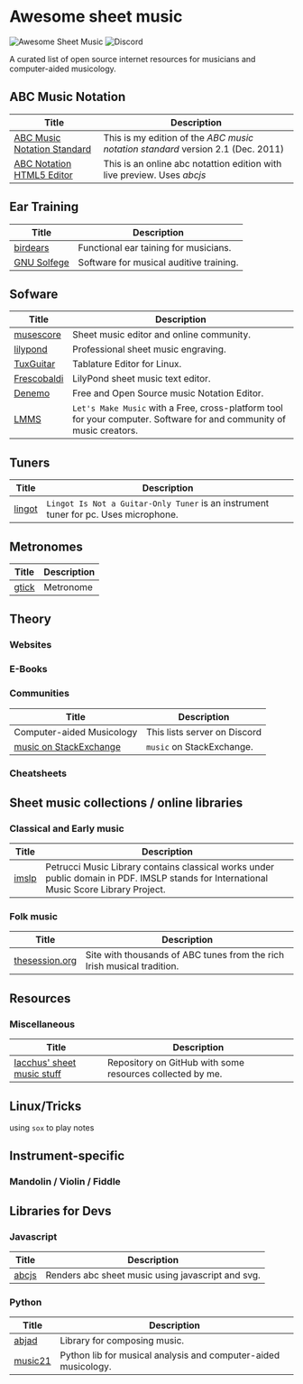 # Awesome sheet music

![Awesome Sheet Music](https://img.shields.io/badge/awesome-sheet%20music-blue.svg?style=flat-square&logoWidth=14;&logo=data%3Aimage%2Fpng%3Bbase64%2CiVBORw0KGgoAAAANSUhEUgAAAA4AAAAOCAYAAAAfSC3RAAAABmJLR0QA%2FwD%2FAP%2BgvaeTAAAACXBIWXMAAD2EAAA9hAHVrK90AAAAB3RJTUUH4QYUFCATS%2BI5PwAAAsFJREFUKM8FwctuE1cABuB%2Fzsx4PE5sY9eNSSiXhNDITRshaJFA3NSy7AMgseUVeAiEEBIrxIINEgKxKt1VrVRFiEBIRIDYCBwnHpLYY8fjy4znds6cc%2Fg%2B5eFf8oroeL5bfVY6s9S%2BU5rO%2Fkw9B9anupAQRNMJrEaXvquy5yvNsR5Q%2FzgkVO2wyfWZ%2FMDgV9wnRyvnCwokjOwkjv%2FSJeOehVa9BtNMp2hUv7HTiZd3oqDCFBKSkhbqB%2B7jO%2FPnLhdSKUDXJfwPz4HWS6SHdZSSDiYGTRybzuJSJXPGICRShcI1v7VSOFo5cZ4QBUKVOHj9Aj9e%2Bx0SDPTrF0zkdBAe4%2F9HNfxwdn4y%2F37UQJTkSDJeu1wuT4O5NjhNgDCAoCEgJaQEwASIboCkIA0zJedyRM2kVE8LI%2F%2F7lJnByLbAYw4aMrCRg3YrhOHZ0EQCxwXet2OxubwdLM7nDn9a7fdIOpVMec4%2B%2FNEIUegjGAwx2KyhtvxKPL39AuNhH3cfvOEZFUqj42ZiRnUvDE5pppkfdptVZPJlEB7C6QU4%2FecCLuZ0slQpQmcRpkSizB3SyMoBFY4XSQHEWtfuiu9mZrFfW0fgRkAYwf7vH2SPnYT%2F0UK352LpZJaUOUfMGQyiIJHCIKWp%2BfXP628hVRPjgMsdy5WUq%2Bh%2F%2FIwhCzA5N4XqXoiGHSGUktSswA84VUm5sLDhJypa1h6a27vD%2FSF1BpQjzhtoHzAMVhs4ElNselJyLoXts5wKBWTx12vWuD9ub32x3V4n2qp2pd2o2%2Fi6N8Ts0gzKVysozubwapDwBILYAc1O6JrUth2h9208iDxcWGuGvDRT%2FKn420X0Nl4i3upjdWUX%2F1o0iIEMAaSuEiWfViPNY4wUFv5Yk064YfrLi463Ky%2FdvHXC713H3%2Ffv8Q9%2B2xoJVoyJmpaqonhcIPCY%2BQ09IZcIE6PySAAAAABJRU5ErkJggg%3D%3D) 
![Discord](https://img.shields.io/discord/322889507294806028.svg?style=flat-square&label=chat%20on%20discord)


A curated list of open source internet resources for musicians and computer-aided musicology.

## ABC Music Notation

| Title | Description |
| --- | --- |
| [ABC Music Notation Standard](https://iacchus.github.io/abc-music-notation-standard/) | This is my edition of the *ABC music notation standard* version 2.1 (Dec. 2011) |
| [ABC Notation HTML5 Editor](https://iacchus.github.io/musiceditor/) | This is an online abc notattion edition with live preview. Uses *abcjs* |

## Ear Training

| Title | Description |
| --- | --- |
| [birdears](https://github.com/iacchus/birdears) | Functional ear taining for musicians. |
| [GNU Solfege](https://www.gnu.org/software/solfege/solfege.html) | Software for musical auditive training. |

## Sofware

| Title | Description |
| --- | --- |
| [musescore](https://musescore.com/) | Sheet music editor and online community. |
| [lilypond](http://lilypond.org/) | Professional sheet music engraving. |
| [TuxGuitar](https://sourceforge.net/projects/tuxguitar/) | Tablature Editor for Linux. |
| [Frescobaldi](http://frescobaldi.org/) | LilyPond sheet music text editor. |
| [Denemo](http://www.denemo.org/) | Free and Open Source music Notation Editor. |
| [LMMS](https://lmms.io/) | `Let's Make Music` with a Free, cross-platform tool for your computer. Software for and community of music creators.  |

## Tuners

| Title | Description |
| --- | --- |
| [lingot](https://savannah.nongnu.org/projects/lingot) | `Lingot Is Not a Guitar-Only Tuner` is an instrument tuner for pc. Uses microphone. |

## Metronomes

| Title | Description |
| --- | --- |
| [gtick](https://directory.fsf.org/wiki/Gtick) | Metronome |

## Theory

### Websites

### E-Books

### Communities

| Title | Description |
| --- | --- |
| Computer-aided Musicology | This lists server on Discord |
| [music on StackExchange](https://music.stackexchange.com/) | `music` on StackExchange.  |

### Cheatsheets

## Sheet music collections / online libraries

### Classical and Early music

| Title | Description |
| --- | --- |
| [imslp](https://imslp.org/) | Petrucci Music Library contains classical works under public domain in PDF. IMSLP stands for  International Music Score Library Project.  |

### Folk music

| Title | Description |
| --- | --- |
| [thesession.org](https://thesession.org/) | Site with thousands of ABC tunes from the rich Irish musical tradition. |

## Resources

### Miscellaneous

| Title | Description |
| --- | --- |
| [Iacchus' sheet music stuff](https://github.com/iacchus/sheet-music-stuff/) | Repository on GitHub with some resources collected by me. |

## Linux/Tricks

using `sox` to play notes

## Instrument-specific

### Mandolin / Violin / Fiddle


## Libraries for Devs

### Javascript

| Title | Description |
| --- | --- |
| [abcjs](https://github.com/paulrosen/abcjs/) | Renders abc sheet music using javascript and svg. |

### Python

| Title | Description |
| --- | --- |
| [abjad](http://abjad.mbrsi.org/) | Library for composing music. |
| [music21](http://web.mit.edu/music21/) | Python lib for musical analysis and computer-aided musicology. |
